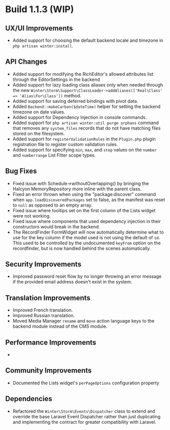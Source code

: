 # Build 1.1.3 (WIP)

## UX/UI Improvements
- Added support for choosing the default backend locale and timezone in `php artisan winter:install`.

## API Changes
- Added support for modifying the RichEditor's allowed attributes list through the EditorSettings in the backend
- Added support for lazy loading class aliases only when needed through the new `Winter\Storm\Support\ClassLoader->addAliases(['Real\Class' => 'Alias\For\Class'])` method.
- Added support for saving deferred bindings with pivot data.
- Added `Backend::makeCarbon($dateTime)` helper for setting the backend timezone on date values.
- Added support for Dependency Injection in console commands.
- Added support for `php artisan winter:util purge orphans` command that removes any `system_files` records that do not have matching files stored on the filesystem.
- Added support for `registerValidationRules` in the `Plugin.php` plugin registration file to register custom validation rules.
- Added support for specifying `min`, `max`, and `step` values on the `number` and `numberrange` List Filter scope types.

## Bug Fixes
- Fixed issue with Schedule->withoutOverlapping() by bringing the Halcyon MemoryRepository more inline with the parent class.
- Fixed an error thrown when using the "package:discover" command when `app.loadDiscoveredPackages` set to false, as the manifest was reset to `null` as opposed to an empty array.
- Fixed issue where tooltips set on the first column of the Lists widget were not working.
- Fixed issue where components that used dependency injection in their constructors would break in the backend.
- The RecordFinder FormWidget will now automatically determine what to use for the key column if the model used is not using the default of `id`. This used to be controlled by the undocumented `keyFrom` option on the recordfinder, but is now handled behind the scenes automatically.

## Security Improvements
- Improved password reset flow by no longer throwing an error message if the provided email address doesn't exist in the system.

## Translation Improvements
- Improved French translation.
- Improved Russian translation.
- Moved Media Manager `rename` and `move` action language keys to the backend module instead of the CMS module.

## Performance Improvements
-

## Community Improvements
- Documented the Lists widget's `perPageOptions` configuration property

## Dependencies
- Refactored the `Winter\Storm\Events\Dispatcher` class to extend and override the base Laravel Event Dispatcher rather than just duplicating and implementing the contract for greater compatibility with Laravel.
